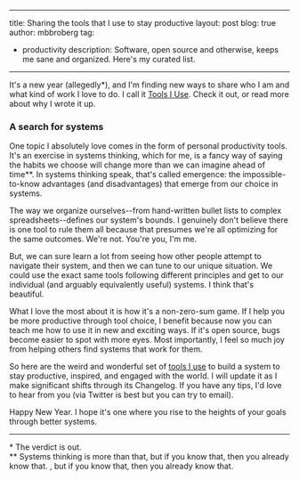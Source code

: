 
---
title: Sharing the tools that I use to stay productive
layout: post
blog: true
author: mbbroberg
tag:
- productivity
description: Software, open source and otherwise, keeps me sane and organized. Here's my curated list.
---------

It's a new year (allegedly*), and I'm finding new ways to share who I am and what kind of work I love to do. I call it [Tools I Use](../tools.md). Check it out, or read more about why I wrote it up. 

### A search for systems

One topic I absolutely love comes in the form of personal productivity tools. It's an exercise in systems thinking, which for me, is a fancy way of saying the habits we choose will change more than we can imagine ahead of time**. In systems thinking speak, that's called emergence: the impossible-to-know advantages (and disadvantages) that emerge from our choice in systems.   

The way we organize ourselves--from hand-written bullet lists to complex spreadsheets--defines our system's bounds. I genuinely don't believe there is one tool to rule them all because that presumes we're all optimizing for the same outcomes. We're not. You're you, I'm me.  

But, we can sure learn a lot from seeing how other people attempt to navigate their system, and then we can tune to our unique situation. We could use the exact same tools following different principles and get to our individual (and arguably equivalently useful) systems. I think that's beautiful.  

What I love the most about it is how it's a non-zero-sum game. If I help you be more productive through tool choice, I benefit because now you can teach me how to use it in new and exciting ways. If it's open source, bugs become easier to spot with more eyes. Most importantly, I feel so much joy from helping others find systems that work for them.  

So here are the weird and wonderful set of [tools I use](../tools.md) to build a system to stay productive, inspired, and engaged with the world. I will update it as I make significant shifts through its Changelog. If you have any tips, I'd love to hear from you (via Twitter is best but you can try to email).  

Happy New Year. I hope it's one where you rise to the heights of your goals through better systems.  

---
\* The verdict is out.  
\*\* Systems thinking is more than that, but if you know that, then you already know that. , but if you know that, then you already know that. 